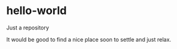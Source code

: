 # hello-world
Just a repository

It would be good to find a nice place soon to settle and just relax.
